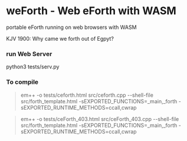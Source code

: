 # weForth - Web eForth with WASM

portable eForth running on web browsers with WASM

KJV 1900: Why came we forth out of Egpyt?

### run Web Server
python3 tests/serv.py

### To compile
> em++ -o tests/ceforth.html src/ceforth.cpp --shell-file src/forth_template.html -sEXPORTED_FUNCTIONS=_main,_forth -sEXPORTED_RUNTIME_METHODS=ccall,cwrap

> em++ -o tests/ceForth_403.html src/ceForth_403.cpp --shell-file src/forth_template.html -sEXPORTED_FUNCTIONS=_main,_forth -sEXPORTED_RUNTIME_METHODS=ccall,cwrap
